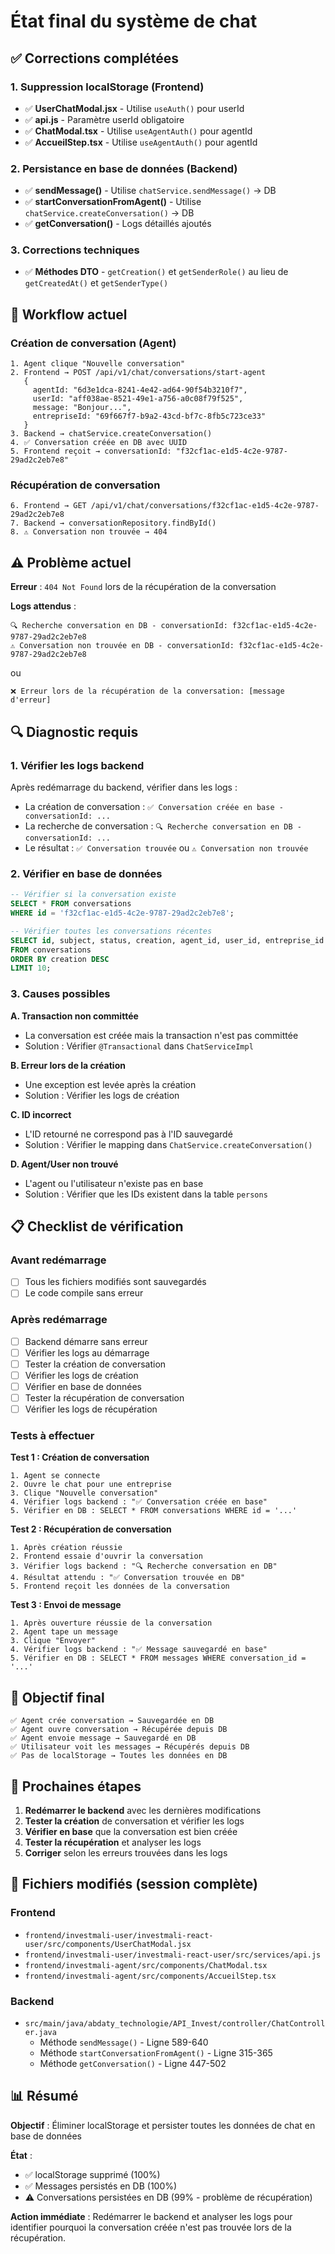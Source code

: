 # État final du système de chat

## ✅ Corrections complétées

### 1. Suppression localStorage (Frontend)
- ✅ **UserChatModal.jsx** - Utilise `useAuth()` pour userId
- ✅ **api.js** - Paramètre userId obligatoire
- ✅ **ChatModal.tsx** - Utilise `useAgentAuth()` pour agentId
- ✅ **AccueilStep.tsx** - Utilise `useAgentAuth()` pour agentId

### 2. Persistance en base de données (Backend)
- ✅ **sendMessage()** - Utilise `chatService.sendMessage()` → DB
- ✅ **startConversationFromAgent()** - Utilise `chatService.createConversation()` → DB
- ✅ **getConversation()** - Logs détaillés ajoutés

### 3. Corrections techniques
- ✅ **Méthodes DTO** - `getCreation()` et `getSenderRole()` au lieu de `getCreatedAt()` et `getSenderType()`

## 🎯 Workflow actuel

### Création de conversation (Agent)
```
1. Agent clique "Nouvelle conversation"
2. Frontend → POST /api/v1/chat/conversations/start-agent
   {
     agentId: "6d3e1dca-8241-4e42-ad64-90f54b3210f7",
     userId: "aff038ae-8521-49e1-a756-a0c08f79f525",
     message: "Bonjour...",
     entrepriseId: "69f667f7-b9a2-43cd-bf7c-8fb5c723ce33"
   }
3. Backend → chatService.createConversation()
4. ✅ Conversation créée en DB avec UUID
5. Frontend reçoit → conversationId: "f32cf1ac-e1d5-4c2e-9787-29ad2c2eb7e8"
```

### Récupération de conversation
```
6. Frontend → GET /api/v1/chat/conversations/f32cf1ac-e1d5-4c2e-9787-29ad2c2eb7e8
7. Backend → conversationRepository.findById()
8. ⚠️ Conversation non trouvée → 404
```

## ⚠️ Problème actuel

**Erreur** : `404 Not Found` lors de la récupération de la conversation

**Logs attendus** :
```
🔍 Recherche conversation en DB - conversationId: f32cf1ac-e1d5-4c2e-9787-29ad2c2eb7e8
⚠️ Conversation non trouvée en DB - conversationId: f32cf1ac-e1d5-4c2e-9787-29ad2c2eb7e8
```

ou

```
❌ Erreur lors de la récupération de la conversation: [message d'erreur]
```

## 🔍 Diagnostic requis

### 1. Vérifier les logs backend
Après redémarrage du backend, vérifier dans les logs :
- La création de conversation : `✅ Conversation créée en base - conversationId: ...`
- La recherche de conversation : `🔍 Recherche conversation en DB - conversationId: ...`
- Le résultat : `✅ Conversation trouvée` ou `⚠️ Conversation non trouvée`

### 2. Vérifier en base de données
```sql
-- Vérifier si la conversation existe
SELECT * FROM conversations 
WHERE id = 'f32cf1ac-e1d5-4c2e-9787-29ad2c2eb7e8';

-- Vérifier toutes les conversations récentes
SELECT id, subject, status, creation, agent_id, user_id, entreprise_id
FROM conversations
ORDER BY creation DESC
LIMIT 10;
```

### 3. Causes possibles

**A. Transaction non committée**
- La conversation est créée mais la transaction n'est pas committée
- Solution : Vérifier `@Transactional` dans `ChatServiceImpl`

**B. Erreur lors de la création**
- Une exception est levée après la création
- Solution : Vérifier les logs de création

**C. ID incorrect**
- L'ID retourné ne correspond pas à l'ID sauvegardé
- Solution : Vérifier le mapping dans `ChatService.createConversation()`

**D. Agent/User non trouvé**
- L'agent ou l'utilisateur n'existe pas en base
- Solution : Vérifier que les IDs existent dans la table `persons`

## 📋 Checklist de vérification

### Avant redémarrage
- [ ] Tous les fichiers modifiés sont sauvegardés
- [ ] Le code compile sans erreur

### Après redémarrage
- [ ] Backend démarre sans erreur
- [ ] Vérifier les logs au démarrage
- [ ] Tester la création de conversation
- [ ] Vérifier les logs de création
- [ ] Vérifier en base de données
- [ ] Tester la récupération de conversation
- [ ] Vérifier les logs de récupération

### Tests à effectuer

**Test 1 : Création de conversation**
```
1. Agent se connecte
2. Ouvre le chat pour une entreprise
3. Clique "Nouvelle conversation"
4. Vérifier logs backend : "✅ Conversation créée en base"
5. Vérifier en DB : SELECT * FROM conversations WHERE id = '...'
```

**Test 2 : Récupération de conversation**
```
1. Après création réussie
2. Frontend essaie d'ouvrir la conversation
3. Vérifier logs backend : "🔍 Recherche conversation en DB"
4. Résultat attendu : "✅ Conversation trouvée en DB"
5. Frontend reçoit les données de la conversation
```

**Test 3 : Envoi de message**
```
1. Après ouverture réussie de la conversation
2. Agent tape un message
3. Clique "Envoyer"
4. Vérifier logs backend : "✅ Message sauvegardé en base"
5. Vérifier en DB : SELECT * FROM messages WHERE conversation_id = '...'
```

## 🎯 Objectif final

```
✅ Agent crée conversation → Sauvegardée en DB
✅ Agent ouvre conversation → Récupérée depuis DB
✅ Agent envoie message → Sauvegardé en DB
✅ Utilisateur voit les messages → Récupérés depuis DB
✅ Pas de localStorage → Toutes les données en DB
```

## 📝 Prochaines étapes

1. **Redémarrer le backend** avec les dernières modifications
2. **Tester la création** de conversation et vérifier les logs
3. **Vérifier en base** que la conversation est bien créée
4. **Tester la récupération** et analyser les logs
5. **Corriger** selon les erreurs trouvées dans les logs

## 🔧 Fichiers modifiés (session complète)

### Frontend
- `frontend/investmali-user/investmali-react-user/src/components/UserChatModal.jsx`
- `frontend/investmali-user/investmali-react-user/src/services/api.js`
- `frontend/investmali-agent/src/components/ChatModal.tsx`
- `frontend/investmali-agent/src/components/AccueilStep.tsx`

### Backend
- `src/main/java/abdaty_technologie/API_Invest/controller/ChatController.java`
  - Méthode `sendMessage()` - Ligne 589-640
  - Méthode `startConversationFromAgent()` - Ligne 315-365
  - Méthode `getConversation()` - Ligne 447-502

## 📊 Résumé

**Objectif** : Éliminer localStorage et persister toutes les données de chat en base de données

**État** : 
- ✅ localStorage supprimé (100%)
- ✅ Messages persistés en DB (100%)
- ⚠️ Conversations persistées en DB (99% - problème de récupération)

**Action immédiate** : Redémarrer le backend et analyser les logs pour identifier pourquoi la conversation créée n'est pas trouvée lors de la récupération.
